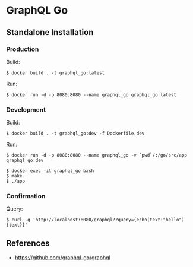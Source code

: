 # GraphQL Go

## Standalone Installation

### Production

Build:

```
$ docker build . -t graphql_go:latest
```

Run:

```
$ docker run -d -p 8080:8080 --name graphql_go graphql_go:latest
```

### Development

Build:

```
$ docker build . -t graphql_go:dev -f Dockerfile.dev
```

Run:

```
$ docker run -d -p 8080:8080 --name graphql_go -v `pwd`/:/go/src/app graphql_go:dev
```

```
$ docker exec -it graphql_go bash
$ make
$ ./app
```

### Confirmation

Query:

```
$ curl -g 'http://localhost:8080/graphql??query={echo(text:"hello"){text}}'
```

## References

- https://github.com/graphql-go/graphql

